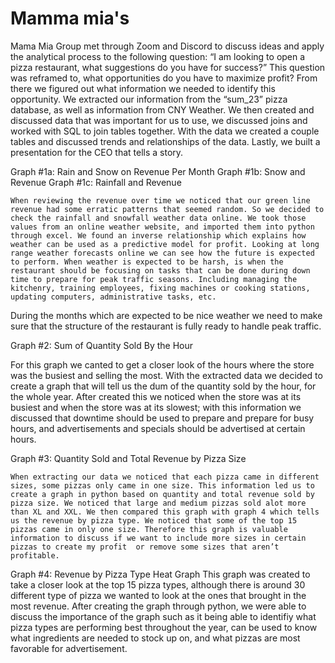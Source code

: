 # Mamma mia's
Mama Mia Group met through Zoom and Discord to discuss ideas and apply the analytical process to the following question: 
“I am looking to open a pizza restaurant, what suggestions do you have for success?”
This question was reframed to, what opportunities do you have to maximize profit? From there we figured out what information we needed to identify this opportunity. We extracted our information from the “sum_23” pizza database, as well as information from CNY Weather. We then created and discussed data that was important for us to use, we discussed joins and worked with SQL to join tables together. With the data we created a couple tables and discussed trends and relationships of the data. Lastly, we built a presentation for the CEO that tells a story. 

Graph #1a: Rain and Snow on Revenue Per Month
Graph #1b: Snow and Revenue 
Graph #1c: Rainfall and Revenue 
	
	When reviewing the revenue over time we noticed that our green line revenue had some erratic patterns that seemed random. So we decided to check the rainfall and snowfall weather data online. We took those values from an online weather website, and imported them into python through excel. We found an inverse relationship which explains how weather can be used as a predictive model for profit. Looking at long range weather forecasts online we can see how the future is expected to perform. When weather is expected to be harsh, is when the restaurant should be focusing on tasks that can be done during down time to prepare for peak traffic seasons. Including managing the kitchenry, training employees, fixing machines or cooking stations, updating computers, administrative tasks, etc. 

During the months which are expected to be nice weather we need to make sure that the structure of the restaurant is fully ready to handle peak traffic. 


Graph #2: Sum of Quantity Sold By the Hour 

For this graph we canted to get a closer look of the hours where the store was the busiest and selling the most. With the extracted data we decided to create a graph that will tell us the dum of the quantity sold by the hour, for the whole year. After created this we noticed when the store was at its busiest and when the store was at its slowest; with this information we discussed that downtime should be used to prepare and prepare for busy hours, and advertisements and specials should be advertised at certain hours.

Graph #3: Quantity Sold and Total Revenue by Pizza Size

	When extracting our data we noticed that each pizza came in different sizes, some pizzas only came in one size. This information led us to create a graph in python based on quantity and total revenue sold by pizza size. We noticed that large and medium pizzas sold alot more than XL and XXL. We then compared this graph with graph 4 which tells us the revenue by pizza type. We noticed that some of the top 15 pizzas came in only one size. Therefore this graph is valuable information to discuss if we want to include more sizes in certain pizzas to create my profit  or remove some sizes that aren’t profitable. 

Graph #4: Revenue by Pizza Type Heat Graph
	This graph was created to take a closer look at the top 15 pizza types, although there is around 30 different type of pizza we wanted to look at the ones that brought in the most revenue. After creating the graph through python, we were able to discuss the importance of the graph such as it being able to identifiy what pizza types are performing best throughout the year, can be used to know what ingredients are needed to stock up on, and what pizzas are most favorable for advertisement. 
